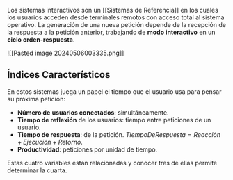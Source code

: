 Los sistemas interactivos son un [[Sistemas de Referencia]] en los cuales los usuarios acceden desde terminales remotos con acceso total al sistema operativo. La generación de una nueva petición depende de la recepción de la respuesta a la petición anterior, trabajando de **modo interactivo** en un **ciclo orden-respuesta**.

![[Pasted image 20240506003335.png]]

## Índices Característicos

En estos sistemas juega un papel el tiempo que el usuario usa para pensar su próxima petición:
- **Número de** **usuarios conectados**: simultáneamente.
- **Tiempo de reflexión** de los usuarios: tiempo entre peticiones de un usuario.
- **Tiempo de respuesta**: de la petición. $TiempoDeRespuesta = Reacción +Ejecución+Retorno$.
- **Productividad**: peticiones por unidad de tiempo.

Estas cuatro variables están relacionadas y conocer tres de ellas permite determinar la cuarta.